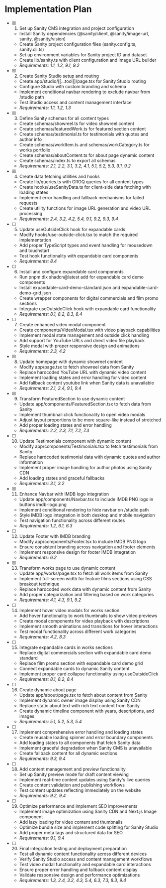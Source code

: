 # Implementation Plan

- [x] 1. Set up Sanity CMS integration and project configuration





  - Install Sanity dependencies (@sanity/client, @sanity/image-url, sanity, @sanity/vision)
  - Create Sanity project configuration files (sanity.config.ts, sanity.cli.ts)
  - Set up environment variables for Sanity project ID and dataset
  - Create lib/sanity.ts with client configuration and image URL builder
  - _Requirements: 1.1, 1.2, 9.1, 9.2_

- [x] 2. Create Sanity Studio setup and routing






  - Create app/studio/[[...tool]]/page.tsx for Sanity Studio routing
  - Configure Studio with custom branding and schema
  - Implement conditional navbar rendering to exclude navbar from /studio path
  - Test Studio access and content management interface
  - _Requirements: 1.1, 1.2, 1.3_

- [x] 3. Define Sanity schemas for all content types





  - Create schemas/showreel.ts for video showreel content
  - Create schemas/featuredWork.ts for featured section content
  - Create schemas/testimonial.ts for testimonials with quotes and author info
  - Create schemas/workItem.ts and schemas/workCategory.ts for works portfolio
  - Create schemas/aboutContent.ts for about page dynamic content
  - Create schemas/index.ts to export all schemas
  - _Requirements: 2.1, 2.2, 3.1, 3.2, 4.1, 5.1, 5.2, 5.3, 9.1, 9.2_

- [x] 4. Create data fetching utilities and hooks





  - Create lib/queries.ts with GROQ queries for all content types
  - Create hooks/useSanityData.ts for client-side data fetching with loading states
  - Implement error handling and fallback mechanisms for failed requests
  - Create utility functions for image URL generation and video URL processing
  - _Requirements: 2.4, 3.2, 4.2, 5.4, 9.1, 9.2, 9.3, 9.4_

- [ ] 5. Update useOutsideClick hook for expandable cards
  - Modify hooks/use-outside-click.tsx to match the required implementation
  - Add proper TypeScript types and event handling for mousedown and touchstart
  - Test hook functionality with expandable card components
  - _Requirements: 8.4_

- [ ] 6. Install and configure expandable card components
  - Run pnpm dlx shadcn@latest add for expandable card demo components
  - Install expandable-card-demo-standard.json and expandable-card-demo-grid.json
  - Create wrapper components for digital commercials and film promo sections
  - Integrate useOutsideClick hook with expandable card functionality
  - _Requirements: 8.1, 8.2, 8.3, 8.4_

- [ ] 7. Create enhanced video modal component
  - Create components/VideoModal.tsx with video playback capabilities
  - Implement modal state management and outside click handling
  - Add support for YouTube URLs and direct video file playback
  - Style modal with proper responsive design and animations
  - _Requirements: 2.3, 4.2_

- [x] 8. Update homepage with dynamic showreel content




  - Modify app/page.tsx to fetch showreel data from Sanity
  - Replace hardcoded YouTube URL with dynamic video content
  - Implement loading states and error handling for video content
  - Add fallback content youtube link when Sanity data is unavailable
  - _Requirements: 2.1, 2.4, 9.1, 9.4_

- [x] 9. Transform FeaturedSection to use dynamic content






  - Update app/components/FeaturedSection.tsx to fetch data from Sanity
  - Implement thumbnail click functionality to open video modals
  - Adjust layout proportions to be more square-like instead of stretched
  - Add proper loading states and error handling
  - _Requirements: 2.2, 2.3, 7.1, 7.2, 7.3_

- [ ] 10. Update Testimonials component with dynamic content
  - Modify app/components/Testimonials.tsx to fetch testimonials from Sanity
  - Replace hardcoded testimonial data with dynamic quotes and author information
  - Implement proper image handling for author photos using Sanity CDN
  - Add loading states and graceful fallbacks
  - _Requirements: 3.1, 3.2_

- [x] 11. Enhance Navbar with IMDB logo integration




  - Update app/components/Navbar.tsx to include IMDB PNG logo in buttons imdb-logo.png
  - Implement conditional rendering to hide navbar on /studio path
  - Style IMDB logo integration in both desktop and mobile navigation
  - Test navigation functionality across different routes
  - _Requirements: 1.2, 6.1, 6.3_

- [ ] 12. Update Footer with IMDB branding
  - Modify app/components/Footer.tsx to include IMDB PNG logo
  - Ensure consistent branding across navigation and footer elements
  - Implement responsive design for footer IMDB integration
  - _Requirements: 6.2_

- [x] 13. Transform works page to use dynamic content






  - Update app/works/page.tsx to fetch all work items from Sanity
  - Implement full-screen width for feature films sections using CSS breakout technique
  - Replace hardcoded work data with dynamic content from Sanity
  - Add proper categorization and filtering based on work categories
  - _Requirements: 4.1, 4.3, 9.1, 9.2_

- [ ] 14. Implement hover video modals for works section
  - Add hover functionality to work thumbnails to show video previews
  - Create modal components for video playback with descriptions
  - Implement smooth animations and transitions for hover interactions
  - Test modal functionality across different work categories
  - _Requirements: 4.2, 8.3_

- [ ] 15. Integrate expandable cards in works sections
  - Replace digital commercials section with expandable card demo standard
  - Replace film promo section with expandable card demo grid
  - Connect expandable cards to dynamic Sanity content
  - Implement proper card collapse functionality using useOutsideClick
  - _Requirements: 8.1, 8.2, 8.4_

- [ ] 16. Create dynamic about page
  - Update app/about/page.tsx to fetch about content from Sanity
  - Implement dynamic owner image display using Sanity CDN
  - Replace static about text with rich text content from Sanity
  - Create dynamic timeline component with years, descriptions, and images
  - _Requirements: 5.1, 5.2, 5.3, 5.4_

- [ ] 17. Implement comprehensive error handling and loading states
  - Create reusable loading spinner and error boundary components
  - Add loading states to all components that fetch Sanity data
  - Implement graceful degradation when Sanity CMS is unavailable
  - Create fallback content for all dynamic sections
  - _Requirements: 9.3, 9.4_

- [ ] 18. Add content management and preview functionality
  - Set up Sanity preview mode for draft content viewing
  - Implement real-time content updates using Sanity's live queries
  - Create content validation and publishing workflows
  - Test content updates reflecting immediately on the website
  - _Requirements: 9.2, 9.4_

- [ ] 19. Optimize performance and implement SEO improvements
  - Implement image optimization using Sanity CDN and Next.js Image component
  - Add lazy loading for video content and thumbnails
  - Optimize bundle size and implement code splitting for Sanity Studio
  - Add proper meta tags and structured data for SEO
  - _Requirements: 9.1, 9.4_

- [ ] 20. Final integration testing and deployment preparation
  - Test all dynamic content functionality across different devices
  - Verify Sanity Studio access and content management workflows
  - Test video modal functionality and expandable card interactions
  - Ensure proper error handling and fallback content display
  - Validate responsive design and performance optimizations
  - _Requirements: 1.3, 2.4, 3.2, 4.3, 5.4, 6.3, 7.3, 8.3, 9.4_